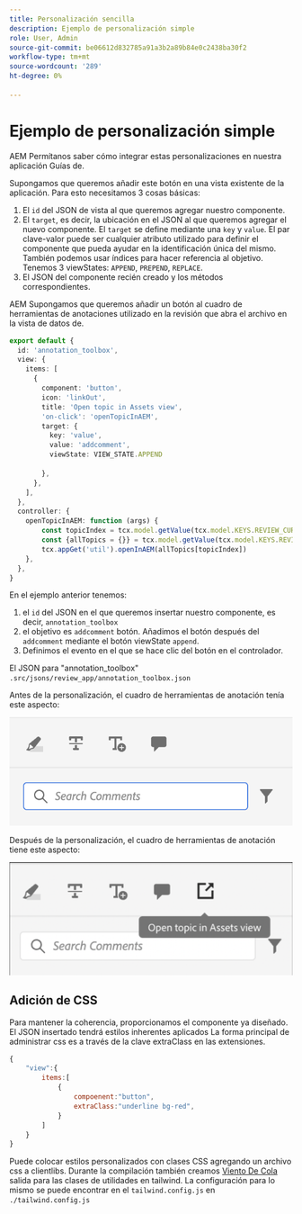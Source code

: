 ```yaml
---
title: Personalización sencilla
description: Ejemplo de personalización simple
role: User, Admin
source-git-commit: be06612d832785a91a3b2a89b84e0c2438ba30f2
workflow-type: tm+mt
source-wordcount: '289'
ht-degree: 0%

---
```



# Ejemplo de personalización simple

AEM Permítanos saber cómo integrar estas personalizaciones en nuestra aplicación Guías de.

Supongamos que queremos añadir este botón en una vista existente de la aplicación.
Para esto necesitamos 3 cosas básicas:

1. El `id` del JSON de vista al que queremos agregar nuestro componente.
2. El `target`, es decir, la ubicación en el JSON al que queremos agregar el nuevo componente. El `target` se define mediante una `key` y `value`. El par clave-valor puede ser cualquier atributo utilizado para definir el componente que pueda ayudar en la identificación única del mismo.
También podemos usar índices para hacer referencia al objetivo.
Tenemos 3 viewStates:  `APPEND`, `PREPEND`, `REPLACE`.
3. El JSON del componente recién creado y los métodos correspondientes.

AEM Supongamos que queremos añadir un botón al cuadro de herramientas de anotaciones utilizado en la revisión que abra el archivo en la vista de datos de.

```typescript
export default {
  id: 'annotation_toolbox', 
  view: {
    items: [
      {
        component: 'button',
        icon: 'linkOut',
        title: 'Open topic in Assets view',
        'on-click': 'openTopicInAEM',
        target: {
          key: 'value',
          value: 'addcomment',
          viewState: VIEW_STATE.APPEND

        },
      },
    ],
  },
  controller: {
    openTopicInAEM: function (args) {
        const topicIndex = tcx.model.getValue(tcx.model.KEYS.REVIEW_CURR_TOPIC)
        const {allTopics = {}} = tcx.model.getValue(tcx.model.KEYS.REVIEW_DATA) || {}
        tcx.appGet('util').openInAEM(allTopics[topicIndex])
    },
  },
}
```

En el ejemplo anterior tenemos:

1. el `id` del JSON en el que queremos insertar nuestro componente, es decir, `annotation_toolbox`
2. el objetivo es `addcomment` botón. Añadimos el botón después del `addcomment` mediante el botón viewState `append`.
3. Definimos el evento en el que se hace clic del botón en el controlador.

El JSON para &quot;annotation_toolbox&quot;  `.src/jsons/review_app/annotation_toolbox.json`

Antes de la personalización, el cuadro de herramientas de anotación tenía este aspecto:

![annotation-toolbox](imgs/annotation_toolbox.png "Cuadro de herramientas Anotación")

Después de la personalización, el cuadro de herramientas de anotación tiene este aspecto:

![custom-annotation-toolbox](imgs/customised_annotation_toolbox.png "Cuadro de herramientas de anotaciones personalizado")

## Adición de CSS

Para mantener la coherencia, proporcionamos el componente ya diseñado. El JSON insertado tendrá estilos inherentes aplicados La forma principal de administrar css es a través de la clave extraClass en las extensiones.

```js
{    
    "view":{
        items:[
            {
                compoenent:"button",
                extraClass:"underline bg-red",
            }
        ]
    }
}
```

Puede colocar estilos personalizados con clases CSS agregando un archivo css a clientlibs. Durante la compilación también creamos [Viento De Cola](https://tailwindcss.com/docs/utility-first) salida para las clases de utilidades en tailwind. La configuración para lo mismo se puede encontrar en el `tailwind.config.js` en `./tailwind.config.js`
